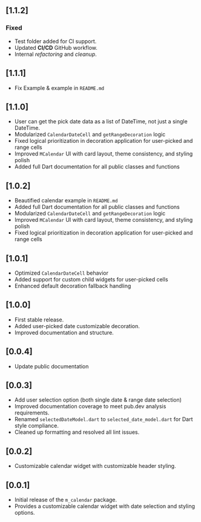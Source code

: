 ## [1.1.2]

### Fixed
- Test folder added for CI support.
- Updated **CI/CD** GitHub workflow.
- Internal _refactoring_ and _cleanup_.

## [1.1.1]

- Fix Example & example in `README.md`

## [1.1.0]

- User can get the pick date data as a list of DateTime, not just a single DateTime.
- Modularized `CalendarDateCell` and `getRangeDecoration` logic
- Fixed logical prioritization in decoration application for user-picked and range cells
- Improved `MCalendar` UI with card layout, theme consistency, and styling polish
- Added full Dart documentation for all public classes and functions

## [1.0.2]

- Beautified calendar example in `README.md`
- Added full Dart documentation for all public classes and functions
- Modularized `CalendarDateCell` and `getRangeDecoration` logic
- Improved `MCalendar` UI with card layout, theme consistency, and styling polish
- Fixed logical prioritization in decoration application for user-picked and range cells

## [1.0.1]

- Optimized `CalendarDateCell` behavior
- Added support for custom child widgets for user-picked cells
- Enhanced default decoration fallback handling

## [1.0.0]

- First stable release.
- Added user-picked date customizable decoration.
- Improved documentation and structure.

## [0.0.4]

- Update public documentation

## [0.0.3]

- Add user selection option (both single date & range date selection)
- Improved documentation coverage to meet pub.dev analysis requirements.
- Renamed `selectedDateModel.dart` to `selected_date_model.dart` for Dart style compliance.
- Cleaned up formatting and resolved all lint issues.

## [0.0.2]

- Customizable calendar widget with customizable header styling.

## [0.0.1]

- Initial release of the `m_calendar` package.
- Provides a customizable calendar widget with date selection and styling options.
